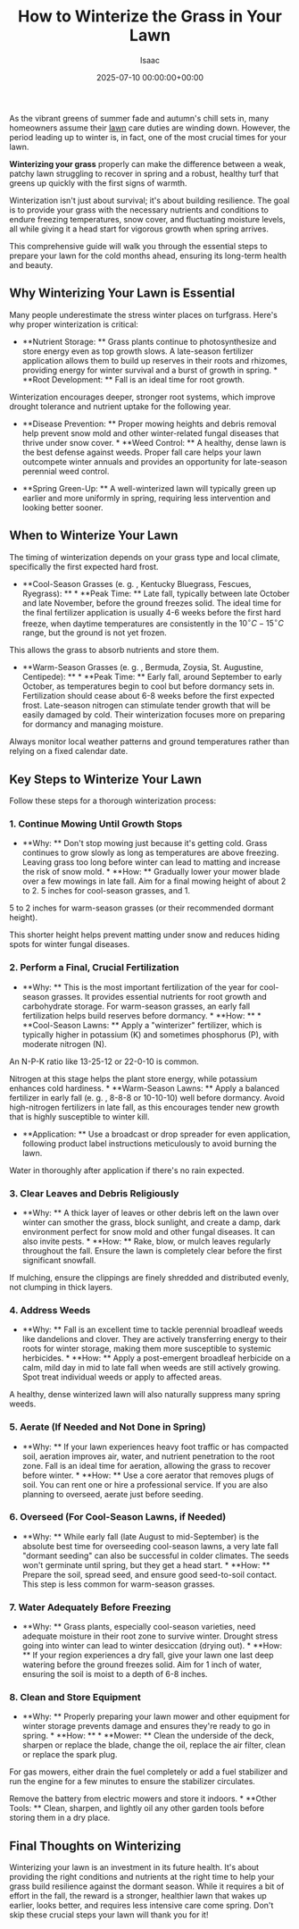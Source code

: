 ﻿---
title: How to Winterize the Grass in Your Lawn
description: As the vibrant greens of summer fade and autumn's chill sets in, many homeowners assume their lawn care duties are winding down.
slug: /how-to-winterize-the-grass-in-your-lawn/
date: 2025-07-10 00:00:00+00:00
lastmod: 2025-07-10 00:00:00+03:00
author: Isaac
categories:
- Lawn Care
- Guides
tags:
- lawn-care
- lawn
- gra
layout: post
---

As the vibrant greens of summer fade and autumn's chill sets in, many homeowners assume their [lawn](https://pestpolicy.com/best-drought-tolerant-lawn-grass-for-sandy-soil/) care duties are winding down. However, the period leading up to winter is, in fact, one of the most crucial times for your lawn.

**Winterizing your grass** properly can make the difference between a weak, patchy lawn struggling to recover in spring and a robust, healthy turf that greens up quickly with the first signs of warmth.

Winterization isn't just about survival; it's about building resilience. The goal is to provide your grass with the necessary nutrients and conditions to endure freezing temperatures, snow cover, and fluctuating moisture levels, all while giving it a head start for vigorous growth when spring arrives.

This comprehensive guide will walk you through the essential steps to prepare your lawn for the cold months ahead, ensuring its long-term health and beauty.

##  Why Winterizing Your Lawn is Essential

Many people underestimate the stress winter places on turfgrass. Here's why proper winterization is critical:

* **Nutrient Storage: ** Grass plants continue to photosynthesize and store energy even as top growth slows. A late-season fertilizer application allows them to build up reserves in their roots and rhizomes, providing energy for winter survival and a burst of growth in spring. * **Root Development: ** Fall is an ideal time for root growth.

Winterization encourages deeper, stronger root systems, which improve drought tolerance and nutrient uptake for the following year.

* **Disease Prevention: ** Proper mowing heights and debris removal help prevent snow mold and other winter-related fungal diseases that thrive under snow cover. * **Weed Control: ** A healthy, dense lawn is the best defense against weeds. Proper fall care helps your lawn outcompete winter annuals and provides an opportunity for late-season perennial weed control.

* **Spring Green-Up: ** A well-winterized lawn will typically green up earlier and more uniformly in spring, requiring less intervention and looking better sooner.

##  When to Winterize Your Lawn

The timing of winterization depends on your grass type and local climate, specifically the first expected hard frost.

* **Cool-Season Grasses (e. g. , Kentucky Bluegrass, Fescues, Ryegrass): ** * **Peak Time: ** Late fall, typically between late October and late November, before the ground freezes solid. The ideal time for the final fertilizer application is usually 4-6 weeks before the first hard freeze, when daytime temperatures are consistently in the $10^\circ C - 15^\circ C$ range, but the ground is not yet frozen.

This allows the grass to absorb nutrients and store them.

* **Warm-Season Grasses (e. g. , Bermuda, Zoysia, St. Augustine, Centipede): ** * **Peak Time: ** Early fall, around September to early October, as temperatures begin to cool but before dormancy sets in. Fertilization should cease about 6-8 weeks before the first expected frost. Late-season nitrogen can stimulate tender growth that will be easily damaged by cold. Their winterization focuses more on preparing for dormancy and managing moisture.

Always monitor local weather patterns and ground temperatures rather than relying on a fixed calendar date.

##  Key Steps to Winterize Your Lawn

Follow these steps for a thorough winterization process:

###  1. Continue Mowing Until Growth Stops

* **Why: ** Don't stop mowing just because it's getting cold. Grass continues to grow slowly as long as temperatures are above freezing. Leaving grass too long before winter can lead to matting and increase the risk of snow mold. * **How: ** Gradually lower your mower blade over a few mowings in late fall. Aim for a final mowing height of about 2 to 2. 5 inches for cool-season grasses, and 1.

5 to 2 inches for warm-season grasses (or their recommended dormant height).

This shorter height helps prevent matting under snow and reduces hiding spots for winter fungal diseases.

###  2. Perform a Final, Crucial Fertilization

* **Why: ** This is the most important fertilization of the year for cool-season grasses. It provides essential nutrients for root growth and carbohydrate storage. For warm-season grasses, an early fall fertilization helps build reserves before dormancy. * **How: ** * **Cool-Season Lawns: ** Apply a "winterizer" fertilizer, which is typically higher in potassium (K) and sometimes phosphorus (P), with moderate nitrogen (N).

An N-P-K ratio like 13-25-12 or 22-0-10 is common.

Nitrogen at this stage helps the plant store energy, while potassium enhances cold hardiness. * **Warm-Season Lawns: ** Apply a balanced fertilizer in early fall (e. g. , 8-8-8 or 10-10-10) well before dormancy. Avoid high-nitrogen fertilizers in late fall, as this encourages tender new growth that is highly susceptible to winter kill.

* **Application: ** Use a broadcast or drop spreader for even application, following product label instructions meticulously to avoid burning the lawn.

Water in thoroughly after application if there's no rain expected.

###  3. Clear Leaves and Debris Religiously

* **Why: ** A thick layer of leaves or other debris left on the lawn over winter can smother the grass, block sunlight, and create a damp, dark environment perfect for snow mold and other fungal diseases. It can also invite pests. * **How: ** Rake, blow, or mulch leaves regularly throughout the fall. Ensure the lawn is completely clear before the first significant snowfall.

If mulching, ensure the clippings are finely shredded and distributed evenly, not clumping in thick layers.

###  4. Address Weeds

* **Why: ** Fall is an excellent time to tackle perennial broadleaf weeds like dandelions and clover. They are actively transferring energy to their roots for winter storage, making them more susceptible to systemic herbicides. * **How: ** Apply a post-emergent broadleaf herbicide on a calm, mild day in mid to late fall when weeds are still actively growing. Spot treat individual weeds or apply to affected areas.

A healthy, dense winterized lawn will also naturally suppress many spring weeds.

###  5. Aerate (If Needed and Not Done in Spring)

* **Why: ** If your lawn experiences heavy foot traffic or has compacted soil, aeration improves air, water, and nutrient penetration to the root zone. Fall is an ideal time for aeration, allowing the grass to recover before winter. * **How: ** Use a core aerator that removes plugs of soil. You can rent one or hire a professional service. If you are also planning to overseed, aerate just before seeding.

###  6. Overseed (For Cool-Season Lawns, if Needed)

* **Why: ** While early fall (late August to mid-September) is the absolute best time for overseeding cool-season lawns, a very late fall "dormant seeding" can also be successful in colder climates. The seeds won't germinate until spring, but they get a head start. * **How: ** Prepare the soil, spread seed, and ensure good seed-to-soil contact. This step is less common for warm-season grasses.

###  7. Water Adequately Before Freezing

* **Why: ** Grass plants, especially cool-season varieties, need adequate moisture in their root zone to survive winter. Drought stress going into winter can lead to winter desiccation (drying out). * **How: ** If your region experiences a dry fall, give your lawn one last deep watering before the ground freezes solid. Aim for 1 inch of water, ensuring the soil is moist to a depth of 6-8 inches.

###  8. Clean and Store Equipment

* **Why: ** Properly preparing your lawn mower and other equipment for winter storage prevents damage and ensures they're ready to go in spring. * **How: ** * **Mower: ** Clean the underside of the deck, sharpen or replace the blade, change the oil, replace the air filter, clean or replace the spark plug.

For gas mowers, either drain the fuel completely or add a fuel stabilizer and run the engine for a few minutes to ensure the stabilizer circulates.

Remove the battery from electric mowers and store it indoors. * **Other Tools: ** Clean, sharpen, and lightly oil any other garden tools before storing them in a dry place.

##  Final Thoughts on Winterizing

Winterizing your lawn is an investment in its future health. It's about providing the right conditions and nutrients at the right time to help your grass build resilience against the dormant season. While it requires a bit of effort in the fall, the reward is a stronger, healthier lawn that wakes up earlier, looks better, and requires less intensive care come spring. Don't skip these crucial steps your lawn will thank you for it!

